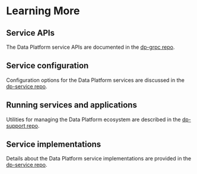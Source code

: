 # Learning More

## Service APIs

The Data Platform service APIs are documented in the [dp-grpc repo](https://github.com/osprey-dcs/dp-grpc).

## Service configuration

Configuration options for the Data Platform services are discussed in the [dp-service repo](https://github.com/osprey-dcs/dp-service).

## Running services and applications

Utilities for managing the Data Platform ecosystem are described in the [dp-support repo](https://github.com/osprey-dcs/dp-support).

## Service implementations

Details about the Data Platform service implementations are provided in the [dp-service repo](https://github.com/osprey-dcs/dp-service).
